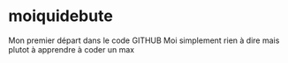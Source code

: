 # moiquidebute
Mon premier départ dans le code GITHUB 
Moi simplement rien à dire  mais plutot à apprendre à coder un max
